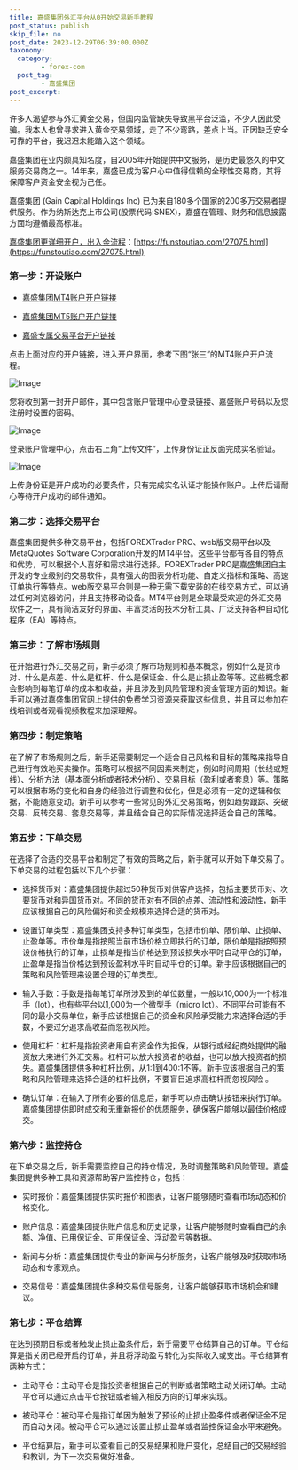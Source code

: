 ```yaml
---
title: 嘉盛集团外汇平台从0开始交易新手教程
post_status: publish
skip_file: no
post_date: 2023-12-29T06:39:00.000Z
taxonomy:
  category:
        - forex-com
  post_tag:
        - 嘉盛集团
post_excerpt: 
---
```

许多人渴望参与外汇黄金交易，但国内监管缺失导致黑平台泛滥，不少人因此受骗。我本人也曾寻求进入黄金交易领域，走了不少弯路，差点上当。正因缺乏安全可靠的平台，我迟迟未能踏入这个领域。

嘉盛集团在业内颇具知名度，自2005年开始提供中文服务，是历史最悠久的中文服务交易商之一。14年来，嘉盛已成为客户心中值得信赖的全球性交易商，其将保障客户资金安全视为己任。

嘉盛集团 (Gain Capital Holdings Inc) 已为来自180多个国家的200多万交易者提供服务。作为纳斯达克上市公司(股票代码:SNEX)，嘉盛在管理、财务和信息披露方面均遵循最高标准。

[嘉盛集团更详细开户，出入金流程](https://funstoutiao.com/27075.html)：[https://funstoutiao.com/27075.html](https://funstoutiao.com/27075.html)

### 第一步：开设账户

* [嘉盛集团MT4账户开户链接](https://s.ssgg.net/jsmt4)

* [嘉盛集团MT5账户开户链接](https://s.ssgg.net/jsmt5)

* [嘉盛专属交易平台开户链接](https://s.ssgg.net/js)

点击上面对应的开户链接，进入开户界面，参考下图“张三”的MT4账户开户流程。

![Image](https://prod-files-secure.s3.us-west-2.amazonaws.com/39ed1227-6d7d-4570-be36-9ccd4a2c4241/7a167aea-686b-400d-af59-4e18eb607a40/640.png?X-Amz-Algorithm=AWS4-HMAC-SHA256&X-Amz-Content-Sha256=UNSIGNED-PAYLOAD&X-Amz-Credential=ASIAZI2LB466VE5MMX3M%2F20250405%2Fus-west-2%2Fs3%2Faws4_request&X-Amz-Date=20250405T041309Z&X-Amz-Expires=3600&X-Amz-Security-Token=IQoJb3JpZ2luX2VjEKz%2F%2F%2F%2F%2F%2F%2F%2F%2F%2FwEaCXVzLXdlc3QtMiJHMEUCIA5DZ2MwpXwTIrCarbQbFQIA5hEdx1cSpeAhDjXMpto0AiEAk0QPe5myB7vlnTBrWsL3AsWWPVBEye9IO5HqJBk%2Bnm4q%2FwMIJRAAGgw2Mzc0MjMxODM4MDUiDOE8b%2B71%2BRNERkdMUyrcA%2B81ED9XN95Bo93hYdvjXtek4S6kgYV9QlXEHunh6WQQxMqaq8l%2BRy4Bd1QZCAjWqiDaKa7ZT8hxfacfzC32Sv0OacjyZCU3JQWq7qymg7uLhM0dFyr2hFfGZP8zeiTP89T09avynxMN1iZMHpnuCjXQ5O%2BLnRpIgehe7uIQUUtwwX4%2FEXQn%2BoHp8fg8GuYwfxPfx92MWSgx0afCJv%2BoC7qaZ%2FXCMfxHAz%2BM62BZNBA2c7h%2FdCkFyMM%2BZTIeoS6V3xiBCCgAtKSAHPbgVWHmPFMn%2BmlMPaIC%2Brqt57Sx%2BEr9VEabI9w%2BGTZoHi4TxurN2kigD8xaC6fp7eH9jc5ZLJm7p%2F8v3%2BQPkgGCDITEx5lkfyPtXUvmsUgTpbv0ir6ZvY6d8nqgYY%2B%2F%2FTDoxTq6oG3ZYMO5VTEyRqzTV0hjHaWUjGnrpJ6UM1my0A%2Fz6wQzHxQOFRnbYiAPs2t0HO%2FrDro%2BVa4XUUQbq5QeogQACJw6AZ8BtVq4iDqKEnCQJmrLL7CeUb9WYS03iD2eM14CzPzoqABdIwQP0CX5nVmzIz37YrLH7HfK5xbiX%2F9f02gqjEWhOdbv5ez1DTVMxXZYEWw21%2BYThvpc4sq0z1wNIyAi%2Bt8j36h%2FYoTbcsTKMNTVwr8GOqUBYoTdWIj0VXVYmw8D19Mn%2BgTcurNVAhQBUrRXc9mpPtvBG3zAv3iNmEjBUVP9uARS2MO9Zu76%2FnvXLcoK7vAd5H%2FsQEGGEJX7YpOM6AhKJKC%2FoWlcIAA%2FjREMdF6VJDbrmk1076TEdzIsxM7PqxfykUGKPYsE6TJqvBic4cuJyXeMv0JUnxetQMbh2xAfi9ar%2FU%2F6sq1IQnS1n%2B2WIsUEvzkFwXLV&X-Amz-Signature=b358bbc36a72c750e74df3d15b8e0b6166013bd0312c44f3b9510644bdc9481c&X-Amz-SignedHeaders=host&x-id=GetObject)

您将收到第一封开户邮件，其中包含账户管理中心登录链接、嘉盛账户号码以及您注册时设置的密码。

![Image](https://prod-files-secure.s3.us-west-2.amazonaws.com/39ed1227-6d7d-4570-be36-9ccd4a2c4241/eaa1c6b3-2877-4284-a0e1-530e222c27fb/image.png?X-Amz-Algorithm=AWS4-HMAC-SHA256&X-Amz-Content-Sha256=UNSIGNED-PAYLOAD&X-Amz-Credential=ASIAZI2LB466VE5MMX3M%2F20250405%2Fus-west-2%2Fs3%2Faws4_request&X-Amz-Date=20250405T041309Z&X-Amz-Expires=3600&X-Amz-Security-Token=IQoJb3JpZ2luX2VjEKz%2F%2F%2F%2F%2F%2F%2F%2F%2F%2FwEaCXVzLXdlc3QtMiJHMEUCIA5DZ2MwpXwTIrCarbQbFQIA5hEdx1cSpeAhDjXMpto0AiEAk0QPe5myB7vlnTBrWsL3AsWWPVBEye9IO5HqJBk%2Bnm4q%2FwMIJRAAGgw2Mzc0MjMxODM4MDUiDOE8b%2B71%2BRNERkdMUyrcA%2B81ED9XN95Bo93hYdvjXtek4S6kgYV9QlXEHunh6WQQxMqaq8l%2BRy4Bd1QZCAjWqiDaKa7ZT8hxfacfzC32Sv0OacjyZCU3JQWq7qymg7uLhM0dFyr2hFfGZP8zeiTP89T09avynxMN1iZMHpnuCjXQ5O%2BLnRpIgehe7uIQUUtwwX4%2FEXQn%2BoHp8fg8GuYwfxPfx92MWSgx0afCJv%2BoC7qaZ%2FXCMfxHAz%2BM62BZNBA2c7h%2FdCkFyMM%2BZTIeoS6V3xiBCCgAtKSAHPbgVWHmPFMn%2BmlMPaIC%2Brqt57Sx%2BEr9VEabI9w%2BGTZoHi4TxurN2kigD8xaC6fp7eH9jc5ZLJm7p%2F8v3%2BQPkgGCDITEx5lkfyPtXUvmsUgTpbv0ir6ZvY6d8nqgYY%2B%2F%2FTDoxTq6oG3ZYMO5VTEyRqzTV0hjHaWUjGnrpJ6UM1my0A%2Fz6wQzHxQOFRnbYiAPs2t0HO%2FrDro%2BVa4XUUQbq5QeogQACJw6AZ8BtVq4iDqKEnCQJmrLL7CeUb9WYS03iD2eM14CzPzoqABdIwQP0CX5nVmzIz37YrLH7HfK5xbiX%2F9f02gqjEWhOdbv5ez1DTVMxXZYEWw21%2BYThvpc4sq0z1wNIyAi%2Bt8j36h%2FYoTbcsTKMNTVwr8GOqUBYoTdWIj0VXVYmw8D19Mn%2BgTcurNVAhQBUrRXc9mpPtvBG3zAv3iNmEjBUVP9uARS2MO9Zu76%2FnvXLcoK7vAd5H%2FsQEGGEJX7YpOM6AhKJKC%2FoWlcIAA%2FjREMdF6VJDbrmk1076TEdzIsxM7PqxfykUGKPYsE6TJqvBic4cuJyXeMv0JUnxetQMbh2xAfi9ar%2FU%2F6sq1IQnS1n%2B2WIsUEvzkFwXLV&X-Amz-Signature=26867d526bb901bd7b4ce15c792b36b4260b8aac0e7b0f3c059d8c3d8602829b&X-Amz-SignedHeaders=host&x-id=GetObject)

登录账户管理中心，点击右上角“上传文件”，上传身份证正反面完成实名验证。

![Image](https://prod-files-secure.s3.us-west-2.amazonaws.com/39ed1227-6d7d-4570-be36-9ccd4a2c4241/54090639-09fc-46b4-a135-e0289f707147/image.png?X-Amz-Algorithm=AWS4-HMAC-SHA256&X-Amz-Content-Sha256=UNSIGNED-PAYLOAD&X-Amz-Credential=ASIAZI2LB466VE5MMX3M%2F20250405%2Fus-west-2%2Fs3%2Faws4_request&X-Amz-Date=20250405T041309Z&X-Amz-Expires=3600&X-Amz-Security-Token=IQoJb3JpZ2luX2VjEKz%2F%2F%2F%2F%2F%2F%2F%2F%2F%2FwEaCXVzLXdlc3QtMiJHMEUCIA5DZ2MwpXwTIrCarbQbFQIA5hEdx1cSpeAhDjXMpto0AiEAk0QPe5myB7vlnTBrWsL3AsWWPVBEye9IO5HqJBk%2Bnm4q%2FwMIJRAAGgw2Mzc0MjMxODM4MDUiDOE8b%2B71%2BRNERkdMUyrcA%2B81ED9XN95Bo93hYdvjXtek4S6kgYV9QlXEHunh6WQQxMqaq8l%2BRy4Bd1QZCAjWqiDaKa7ZT8hxfacfzC32Sv0OacjyZCU3JQWq7qymg7uLhM0dFyr2hFfGZP8zeiTP89T09avynxMN1iZMHpnuCjXQ5O%2BLnRpIgehe7uIQUUtwwX4%2FEXQn%2BoHp8fg8GuYwfxPfx92MWSgx0afCJv%2BoC7qaZ%2FXCMfxHAz%2BM62BZNBA2c7h%2FdCkFyMM%2BZTIeoS6V3xiBCCgAtKSAHPbgVWHmPFMn%2BmlMPaIC%2Brqt57Sx%2BEr9VEabI9w%2BGTZoHi4TxurN2kigD8xaC6fp7eH9jc5ZLJm7p%2F8v3%2BQPkgGCDITEx5lkfyPtXUvmsUgTpbv0ir6ZvY6d8nqgYY%2B%2F%2FTDoxTq6oG3ZYMO5VTEyRqzTV0hjHaWUjGnrpJ6UM1my0A%2Fz6wQzHxQOFRnbYiAPs2t0HO%2FrDro%2BVa4XUUQbq5QeogQACJw6AZ8BtVq4iDqKEnCQJmrLL7CeUb9WYS03iD2eM14CzPzoqABdIwQP0CX5nVmzIz37YrLH7HfK5xbiX%2F9f02gqjEWhOdbv5ez1DTVMxXZYEWw21%2BYThvpc4sq0z1wNIyAi%2Bt8j36h%2FYoTbcsTKMNTVwr8GOqUBYoTdWIj0VXVYmw8D19Mn%2BgTcurNVAhQBUrRXc9mpPtvBG3zAv3iNmEjBUVP9uARS2MO9Zu76%2FnvXLcoK7vAd5H%2FsQEGGEJX7YpOM6AhKJKC%2FoWlcIAA%2FjREMdF6VJDbrmk1076TEdzIsxM7PqxfykUGKPYsE6TJqvBic4cuJyXeMv0JUnxetQMbh2xAfi9ar%2FU%2F6sq1IQnS1n%2B2WIsUEvzkFwXLV&X-Amz-Signature=72e87a902ec8432d24524411927f956c4e27ef0b94c3537c86c39a470922d0e1&X-Amz-SignedHeaders=host&x-id=GetObject)

上传身份证是开户成功的必要条件，只有完成实名认证才能操作账户。上传后请耐心等待开户成功的邮件通知。

### 第二步：选择交易平台

嘉盛集团提供多种交易平台，包括FOREXTrader PRO、web版交易平台以及MetaQuotes Software Corporation开发的MT4平台。这些平台都有各自的特点和优势，可以根据个人喜好和需求进行选择。FOREXTrader PRO是嘉盛集团自主开发的专业级别的交易软件，具有强大的图表分析功能、自定义指标和策略、高速订单执行等特点。web版交易平台则是一种无需下载安装的在线交易方式，可以通过任何浏览器访问，并且支持移动设备。MT4平台则是全球最受欢迎的外汇交易软件之一，具有简洁友好的界面、丰富灵活的技术分析工具、广泛支持各种自动化程序（EA）等特点。

### 第三步：了解市场规则

在开始进行外汇交易之前，新手必须了解市场规则和基本概念，例如什么是货币对、什么是点差、什么是杠杆、什么是保证金、什么是止损止盈等等。这些概念都会影响到每笔订单的成本和收益，并且涉及到风险管理和资金管理方面的知识。新手可以通过嘉盛集团官网上提供的免费学习资源来获取这些信息，并且可以参加在线培训或者观看视频教程来加深理解。

### 第四步：制定策略

在了解了市场规则之后，新手还需要制定一个适合自己风格和目标的策略来指导自己进行有效地买卖操作。策略可以根据不同因素来制定，例如时间周期（长线或短线）、分析方法（基本面分析或者技术分析）、交易目标（盈利或者套息）等。策略可以根据市场的变化和自身的经验进行调整和优化，但是必须有一定的逻辑和依据，不能随意变动。新手可以参考一些常见的外汇交易策略，例如趋势跟踪、突破交易、反转交易、套息交易等，并且结合自己的实际情况选择适合自己的策略。

### 第五步：下单交易

在选择了合适的交易平台和制定了有效的策略之后，新手就可以开始下单交易了。下单交易的过程包括以下几个步骤：

* 选择货币对：嘉盛集团提供超过50种货币对供客户选择，包括主要货币对、次要货币对和异国货币对。不同的货币对有不同的点差、流动性和波动性，新手应该根据自己的风险偏好和资金规模来选择合适的货币对。

* 设置订单类型：嘉盛集团支持多种订单类型，包括市价单、限价单、止损单、止盈单等。市价单是指按照当前市场价格立即执行的订单，限价单是指按照预设价格执行的订单，止损单是指当价格达到预设损失水平时自动平仓的订单，止盈单是指当价格达到预设盈利水平时自动平仓的订单。新手应该根据自己的策略和风险管理来设置合理的订单类型。

* 输入手数：手数是指每笔订单所涉及到的单位数量，一般以10,000为一个标准手（lot），也有些平台以1,000为一个微型手（micro lot）。不同平台可能有不同的最小交易单位，新手应该根据自己的资金和风险承受能力来选择合适的手数，不要过分追求高收益而忽视风险。

* 使用杠杆：杠杆是指投资者用自有资金作为担保，从银行或经纪商处提供的融资放大来进行外汇交易。杠杆可以放大投资者的收益，也可以放大投资者的损失。嘉盛集团提供多种杠杆比例，从1:1到400:1不等。新手应该根据自己的策略和风险管理来选择合适的杠杆比例，不要盲目追求高杠杆而忽视风险 。

* 确认订单：在输入了所有必要的信息后，新手可以点击确认按钮来执行订单。嘉盛集团提供即时成交和无重新报价的优质服务，确保客户能够以最佳价格成交。

### 第六步：监控持仓

在下单交易之后，新手需要监控自己的持仓情况，及时调整策略和风险管理。嘉盛集团提供多种工具和资源帮助客户监控持仓，包括：

* 实时报价：嘉盛集团提供实时报价和图表，让客户能够随时查看市场动态和价格变化。

* 账户信息：嘉盛集团提供账户信息和历史记录，让客户能够随时查看自己的余额、净值、已用保证金、可用保证金、浮动盈亏等数据。

* 新闻与分析：嘉盛集团提供专业的新闻与分析服务，让客户能够及时获取市场动态和专家观点。

* 交易信号：嘉盛集团提供多种交易信号服务，让客户能够获取市场机会和建议。

### 第七步：平仓结算

在达到预期目标或者触发止损止盈条件后，新手需要平仓结算自己的订单。平仓结算是指关闭已经开启的订单，并且将浮动盈亏转化为实际收入或支出。平仓结算有两种方式：

* 主动平仓：主动平仓是指投资者根据自己的判断或者策略主动关闭订单。主动平仓可以通过点击平仓按钮或者输入相反方向的订单来实现。

* 被动平仓：被动平仓是指订单因为触发了预设的止损止盈条件或者保证金不足而自动关闭。被动平仓可以通过设置止损止盈单或者监控保证金水平来避免。

* 平仓结算后，新手可以查看自己的交易结果和账户变化，总结自己的交易经验和教训，为下一次交易做好准备。